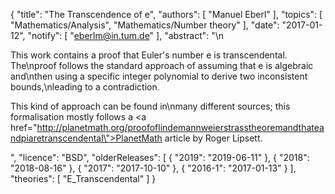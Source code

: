 {
    "title": "The Transcendence of e",
    "authors": [
        "Manuel Eberl"
    ],
    "topics": [
        "Mathematics/Analysis",
        "Mathematics/Number theory"
    ],
    "date": "2017-01-12",
    "notify": [
        "eberlm@in.tum.de"
    ],
    "abstract": "\n<p>This work contains a proof that Euler's number e is transcendental. The\nproof follows the standard approach of assuming that e is algebraic and\nthen using a specific integer polynomial to derive two inconsistent bounds,\nleading to a contradiction.</p> <p>This kind of approach can be found in\nmany different sources; this formalisation mostly follows a <a  href=\"http://planetmath.org/proofoflindemannweierstrasstheoremandthateandpiaretranscendental\">PlanetMath article</a> by Roger Lipsett.</p>",
    "licence": "BSD",
    "olderReleases": [
        {
            "2019": "2019-06-11"
        },
        {
            "2018": "2018-08-16"
        },
        {
            "2017": "2017-10-10"
        },
        {
            "2016-1": "2017-01-13"
        }
    ],
    "theories": [
        "E_Transcendental"
    ]
}